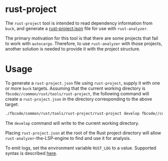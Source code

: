 # rust-project

The `rust-project` tool is intended to read dependency information from `buck`,
and generate a
[rust-project.json](https://rust-analyzer.github.io/manual.html#non-cargo-based-projects)
file for use with `rust-analyzer`.

The primary motivation for this tool is that there are some projects that fail
to work with `autocargo`. Therefore, to use `rust-analyzer` with those projects,
another solution is needed to provide it with the project structure.

# Usage

To generate a `rust-project.json` file using `rust-project`, supply it with one
or more `buck` targets. Assuming that the current working directory is
`fbcode//common/rust/tools/rust-project`, the following command will create a
`rust-project.json` in the directory corresponding to the above target:

```bash
./fbcode/common/rust/tools/rust-project/rust-project develop fbcode//common/rust/tools/rust-project:rust-project
```

The `develop` command will write to the current working directory.

Placing `rust-project.json` at the root of the Rust project directory will allow
`rust-analyzer`-the-LSP-engine to find and use it for analysis.

To emit logs, set the environment variable `RUST_LOG` to a value. Supported
syntax is described
[here](https://docs.rs/tracing-subscriber/latest/tracing_subscriber/struct.EnvFilter.html).
